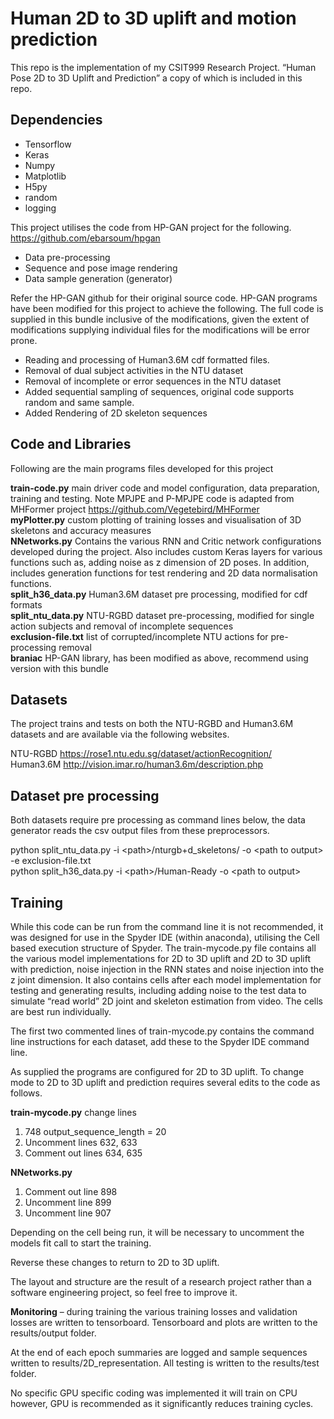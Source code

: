 # Human 2D to 3D uplift and motion prediction

This repo is the implementation of my CSIT999 Research Project. “Human Pose 2D to 3D Uplift and Prediction” a copy of which is included in this repo.

## Dependencies
- Tensorflow 
- Keras
- Numpy
- Matplotlib
- H5py
- random
- logging

This project utilises the code from HP-GAN project for the following. https://github.com/ebarsoum/hpgan

- Data pre-processing
- Sequence and pose image rendering
- Data sample generation (generator)

Refer the HP-GAN github for their original source code. HP-GAN programs have been modified for this project to achieve the following. The full code is supplied in this bundle inclusive of the modifications, given the extent of modifications supplying individual files for the modifications will be error prone.

- Reading and processing of Human3.6M cdf formatted files.
- Removal of dual subject activities in the NTU dataset
- Removal of incomplete or error sequences in the NTU dataset
- Added sequential sampling of sequences, original code supports random and same sample.
- Added Rendering of 2D skeleton sequences

## Code and Libraries

Following are the main programs files developed for this project

**train-code.py**  main driver code and model configuration, data preparation, training and testing. Note MPJPE and P-MPJPE code is adapted from MHFormer project https://github.com/Vegetebird/MHFormer  
**myPlotter.py**  custom plotting of training losses and visualisation of 3D skeletons and accuracy measures  
**NNetworks.py**	Contains the various RNN and Critic network configurations developed during the project. Also includes custom Keras layers for various functions such as, adding noise as z dimension of 2D poses.  In addition, includes generation functions for test rendering and 2D data normalisation functions.  
**split_h36_data.py**	 Human3.6M dataset pre processing, modified for cdf formats  
**split_ntu_data.py**  NTU-RGBD dataset pre-processing, modified for single action subjects and removal of incomplete sequences  
**exclusion-file.txt**  list of corrupted/incomplete NTU actions for pre-processing removal  
**braniac**  HP-GAN library, has been modified as above, recommend using version with this bundle  

## Datasets

The project trains and tests on both the NTU-RGBD and Human3.6M datasets and are available via the following websites.

NTU-RGBD https://rose1.ntu.edu.sg/dataset/actionRecognition/  
Human3.6M http://vision.imar.ro/human3.6m/description.php

## Dataset pre processing

Both datasets require pre processing as command lines below, the data generator reads the csv output files from these preprocessors.

python split_ntu_data.py -i \<path\>/nturgb+d_skeletons/ -o \<path to output\> -e exclusion-file.txt  
python split_h36_data.py -i \<path\>/Human-Ready -o \<path to output\>

## Training

While this code can be run from the command line it is not recommended, it was designed for use in the Spyder IDE (within anaconda), utilising the Cell based execution structure of Spyder. The train-mycode.py file contains all the various model implementations for 2D to 3D uplift and 2D to 3D uplift with prediction, noise injection in the RNN states and noise injection into the z joint dimension. It also contains cells after each model implementation for testing and generating results, including adding noise to the test data to simulate “read world” 2D joint and skeleton estimation from video. The cells are best run individually.

The first two commented lines of train-mycode.py contains the command line instructions for each dataset, add these to the Spyder IDE command line.   

As supplied the programs are configured for 2D to 3D uplift.  To change mode to 2D to 3D uplift and prediction requires several edits to the code as follows.

**train-mycode.py** change lines 
1.  748 output_sequence_length = 20
2.  Uncomment lines 632, 633
3.  Comment out lines 634, 635

**NNetworks.py**
1.	Comment out line 898
2.	Uncomment line 899
3.	Uncomment line 907

Depending on the cell being run, it will be necessary to uncomment the models fit call to start the training.

Reverse these changes to return to 2D to 3D uplift.

The layout and structure are the result of a research project rather than a software engineering project, so feel free to improve it.

**Monitoring** – during training the various training losses and validation losses are written to tensorboard.  Tensorboard and plots are written to the results/output folder.

At the end of each epoch summaries are logged and sample sequences written to results/2D_representation. All testing is written to the results/test folder.

No specific GPU specific coding was implemented it will train on CPU however, GPU is recommended as it significantly reduces training cycles.

